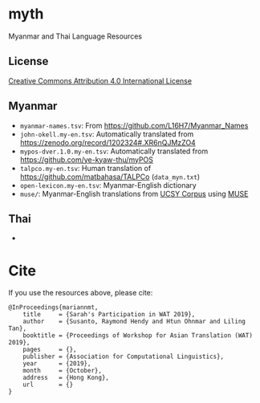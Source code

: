 # myth

Myanmar and Thai Language Resources

## License

[Creative Commons Attribution 4.0 International License](http://creativecommons.org/licenses/by/4.0/)
 

## Myanmar

 - `myanmar-names.tsv`: From https://github.com/L16H7/Myanmar_Names
 - `john-okell.my-en.tsv`: Automatically translated from https://zenodo.org/record/1202324#.XR6nQJMzZO4
 - `mypos-dver.1.0.my-en.tsv`: Automatically translated from https://github.com/ye-kyaw-thu/myPOS
 - `talpco.my-en.tsv`: Human translation of https://github.com/matbahasa/TALPCo (`data_myn.txt`)
 - `open-lexicon.my-en.tsv`: Myanmar-English dictionary
 - `muse/`: Myanmar-English translations from [UCSY 
Corpus](http://lotus.kuee.kyoto-u.ac.jp/WAT/my-en-data/) using 
[MUSE](https://github.com/facebookresearch/MUSE) 

## Thai

 - 

 
# Cite

If you use the resources above, please cite:

```
@InProceedings{mariannmt,
    title     = {Sarah's Participation in WAT 2019},
    author    = {Susanto, Raymond Hendy and Htun Ohnmar and Liling Tan},
    booktitle = {Proceedings of Workshop for Asian Translation (WAT) 
2019},
    pages     = {},
    publisher = {Association for Computational Linguistics},
    year      = {2019},
    month     = {October},
    address   = {Hong Kong},
    url       = {}
}
``` 
